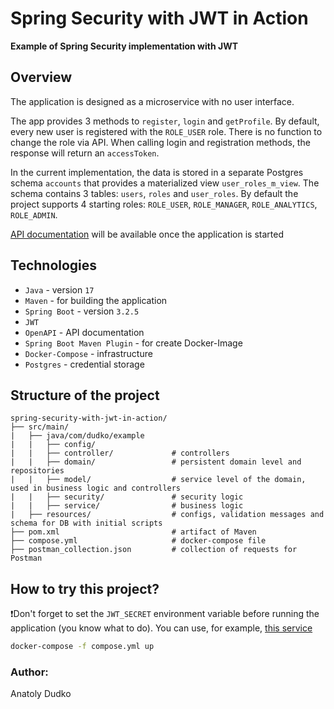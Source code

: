 # Spring Security with JWT in Action

**Example of Spring Security implementation with JWT**

## Overview

The application is designed as a microservice with no user interface.

The app provides 3 methods to `register`, `login` and `getProfile`. By default, every new user is registered with the
`ROLE_USER` role. There is no function to change the role via API. When calling login and registration methods, the
response will return an `accessToken`.

In the current implementation, the data is stored in a separate Postgres schema `accounts` that provides a materialized
view `user_roles_m_view`. The schema contains 3 tables: `users`, `roles` and `user_roles`. By default the project
supports 4 starting roles: `ROLE_USER`, `ROLE_MANAGER`, `ROLE_ANALYTICS`, `ROLE_ADMIN`.

[API documentation](http://localhost:8080/swagger-ui/index.html#/) will be available once the application is started

## Technologies

- `Java` - version `17`
- `Maven` - for building the application
- `Spring Boot` - version `3.2.5`
- `JWT`
- `OpenAPI` - API documentation
- `Spring Boot Maven Plugin` - for create Docker-Image
- `Docker-Compose` - infrastructure
- `Postgres` - credential storage

## Structure of the project

```
spring-security-with-jwt-in-action/
├── src/main/
|   ├── java/com/dudko/example
|   |   ├── config/
|   |   ├── controller/             # controllers
|   |   ├── domain/                 # persistent domain level and repositories
|   |   ├── model/                  # service level of the domain, used in business logic and controllers
|   |   ├── security/               # security logic
|   |   ├── service/                # business logic
|   ├── resources/                  # configs, validation messages and schema for DB with initial scripts
├── pom.xml                         # artifact of Maven
├── compose.yml                     # docker-compose file
├── postman_collection.json         # collection of requests for Postman
```

## How to try this project?

❗Don't forget to set the `JWT_SECRET` environment variable before running the application (you know what to do).
You can use, for example, [this service](https://emn178.github.io/online-tools/sha256.html)

```sh
docker-compose -f compose.yml up
```

### Author:

Anatoly Dudko
